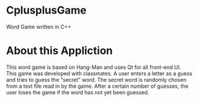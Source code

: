 # CplusplusGame
Word Game written in C++

# About this Appliction
This word game is based on Hang-Man and uses Qt for all front-end UI. This game was developed with classmates. A user enters a letter as a guess and tries to guess the "secret" word.
The secret word is randomly chosen from a text file read in by the game. After a certain number of guesses, the user loses the game if the word has not yet been guessed.
